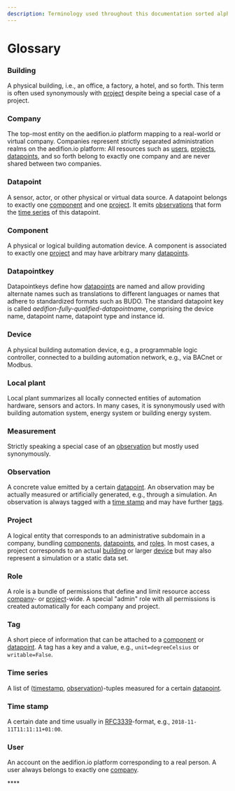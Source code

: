 ```yaml
---
description: Terminology used throughout this documentation sorted alphabetically.
---
```


# Glossary

### Building

A physical building, i.e., an office, a factory, a hotel, and so forth. This term is often used synonymously with [project](glossary.md#project) despite being a special case of a project. 

### **Company**

The top-most entity on the aedifion.io platform mapping to a real-world or virtual company. Companies represent strictly separated administration realms on the aedifion.io platform: All resources such as [users](glossary.md#user), [projects](glossary.md#project), [datapoints](glossary.md#datapoint), and so forth belong to exactly one company and are never shared between two companies.

### **Datapoint**

A sensor, actor, or other physical or virtual data source. A datapoint belongs to exactly one [component](glossary.md#component) and one [project](glossary.md#project). It emits [observations](glossary.md#datapoint) that form the [time series](glossary.md#time-series) of this datapoint.

### Component

A physical or logical building automation device. A component is associated to exactly one [project](glossary.md#project) and may have arbitrary many [datapoints](glossary.md#datapoint).

### Datapointkey

Datapointkeys define how [datapoints](glossary.md#datapoint) are named and allow providing alternate names such as translations to different languages or names that adhere to standardized formats such as BUDO. The standard datapoint key is called _aedifion-fully-qualified-datapointname_, comprising the device name, datapoint name, datapoint type and instance id.

### Device

A physical building automation device, e.g., a programmable logic controller, connected to a building automation network, e.g., via BACnet or Modbus.

### Local plant

Local plant summarizes all locally connected entities of automation hardware, sensors and actors. In many cases, it is synonymously used with building automation system, energy system or building energy system. 

### Measurement

Strictly speaking a special case of an [observation](glossary.md#observation) but mostly used synonymously.

### **Observation**

A concrete value emitted by a certain [datapoint](glossary.md#datapoint). An observation may be actually measured or artificially generated, e.g., through a simulation. An observation is always tagged with a [time stamp](glossary.md#timestamp) and may have further [tags](glossary.md#tag).

### **Project**

A logical entity that corresponds to an administrative subdomain in a company, bundling [components](glossary.md#component), [datapoints](glossary.md#datapoint), and [roles](glossary.md#role). In most cases, a project corresponds to an actual [building](glossary.md#building) or larger [device](glossary.md#device) but may also represent a simulation or a static data set.

### Role

A role is a bundle of permissions that define and limit resource access [company](glossary.md#company)- or [project](glossary.md#project)-wide. A special "admin" role with all permissions is created automatically for each company and project. 

### **Tag**

A short piece of information that can be attached to a [component](glossary.md#component) or [datapoint](glossary.md#datapoint). A tag has a key and a value, e.g., `unit=degreeCelsius` or `writable=False`.

### **Time series**

A list of \([timestamp](glossary.md#time-stamp), [observation](glossary.md#observation)\)-tuples measured for a certain [datapoint](glossary.md#datapoint).

### Time stamp

A certain date and time usually in [RFC3339](https://www.ietf.org/rfc/rfc3339.txt)-format, e.g., `2018-11-11T11:11:11+01:00`.

### **User**

An account on the aedifion.io platform corresponding to a real person. A user always belongs to exactly one [company](glossary.md#company).

\*\*\*\*


